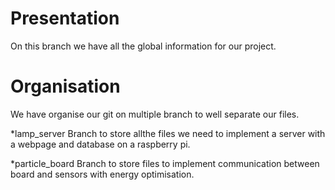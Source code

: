 # Presentation
On this branch we have all the global information for our project.

# Organisation
We have organise our git on multiple branch to well separate our files.

*lamp_server
Branch to store allthe files we need to implement a server with a webpage and database on a raspberry pi.

*particle_board
Branch to store files to implement communication between board and sensors with energy optimisation.
